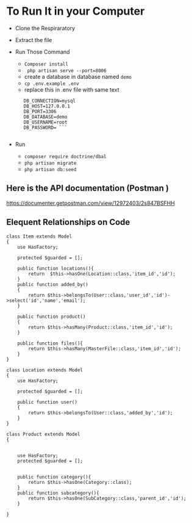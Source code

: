 
# To Run It in your Computer 
* Clone the Respiraratory

*  Extract the file 
* Run Those Command

   * ```Composer install```
   * ``` php artisan serve --port=8006```
   *   create a database in database named ```demo```
   * ```cp .env.example .env```
   * replace this in .env file with same text
   ```
      DB_CONNECTION=mysql
      DB_HOST=127.0.0.1
      DB_PORT=3306
      DB_DATABASE=demo
      DB_USERNAME=root
      DB_PASSWORD= ```


* Run 
   * ```composer require doctrine/dbal ```
   *  ``` php artisan migrate ```
   * ``` php artisan db:seed ```


## Here is the API documentation (Postman ) 
https://documenter.getpostman.com/view/12972403/2s847BSFHH


## Elequent Relationships on Code 

```
class Item extends Model
{
    use HasFactory;

    protected $guarded = [];

    public function locations(){
        return  $this->hasOne(Location::class,'item_id','id');
    }
    public function added_by()
    {
        return $this->belongsTo(User::class,'user_id','id')->select('id','name','email');
    }

    public function product()
    {
        return $this->hasMany(Product::class,'item_id','id');
    }

    public function files(){
        return $this->hasMany(MasterFile::class,'item_id','id');
    }
}
```


```
class Location extends Model
{
    use HasFactory;

    protected $guarded = [];

    public function user()
    {
        return $this->belongsTo(User::class,'added_by','id');
    } 
}
```

```
class Product extends Model
{
     

    use HasFactory;
    protected $guarded = [];


    public function category(){
        return $this->hasOne(Category::class);
    }
    public function subcategory(){
        return $this->hasOne(SubCategory::class,'parent_id','id');
    }
  
}
```




